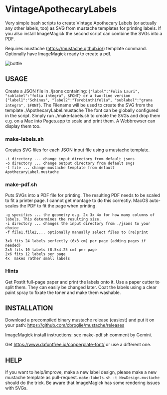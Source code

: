 # VintageApothecaryLabels
Very simple bash scripts to create Vintage Apothecary Labels (or actually any other labels, too) as SVG from mustache templates for printing labels. If you also install ImageMagick the second script can combine the SVGs into a PDF.

Requires mustache (https://mustache.github.io/) template command. Optionally have ImageMagick ready to create a pdf.

![bottle](https://github.com/user-attachments/assets/0c9f8601-6c00-4098-9bcd-5c426af4709f)

## USAGE

Create a JSON file in ./jsons containing: ```{"label":"Folia Lauri", "sublabel":"folia integra", $FONT} or a two-line version {"label1":"Schinus", "label2":"Terebinthifolia", "sublabel":"grana integra", $FONT}```. 
The Filename will be used to create the SVG from the template ./ApothecaryLabel.mustache
The font can be globally configured in the script.
Simply run ./make-labels.sh to create the SVGs and drop them e.g. on a Mac into Pages.app to scale and print them. A Webbrowser can display them too.  

### make-labels.sh 

Creates SVG files for each JSON input file using a mustache template.

    -i directory ... change input directory from default jsons
    -o directory ... change output directory from default svgs
    -t file ... change mustache template from default ApothecaryLabel.mustache

### make-pdf.sh

Puts SVGs into a PDF file for printing. The resulting PDF needs to be scaled to fit a printer page. I cannot get montage to do this correctly. MacOS auto-scales the PDF to fit the page when printing.

    -g specifies ... the geometry e.g. 2x 3x 4x for how many columns of labels. This determines the resulting size.
    -i directory ... changes the input directory from ./jsons to your choice
    -f file1,file2,... optionally manually select files to (re)print

    3x8 fits 24 labels perfectly (6x3 cm) per page (adding pages if needed)
    2x5 fits 10 labels (8.5x4.25 cm) per page
    2x6 fits 12 labels per page
    4x  makes rather small labels
    
### Hints

Get PostIt full-page paper and print the labels onto it. Use a paper cutter to split them. They can easily be changed later. Coat the labels using a clear paint spray to fixate the toner and make them washable.

## INSTALLATION

Download a precompiled binary mustache release (easiest) and put it on your path: https://github.com/cbroglie/mustache/releases

ImageMagick install instructions: see make-pdf.sh comment by Gemini.

Get https://www.dafontfree.io/copperplate-font/ or use a different one.

## HELP

If you want to help/improve, make a new label design, please make a new mustache template as pull-request. ```make-labels.sh -t NewDesign.mustache``` should do the trick. Be aware that ImageMagick has some rendering issues with SVGs.

